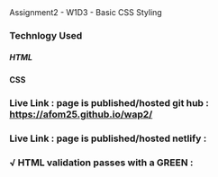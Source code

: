 ## 
Assignment2 - W1D3 - Basic CSS Styling

### Technlogy Used 

##### HTML
#### CSS

### Live Link : page is published/hosted  git hub :  https://afom25.github.io/wap2/
### Live Link : page is published/hosted  netlify :  


### √ HTML validation passes with a GREEN :



